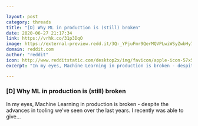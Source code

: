 ```yaml
---

layout: post
category: threads
title: "[D] Why ML in production is (still) broken"
date: 2020-06-27 21:17:34
link: https://vrhk.co/31p3DqO
image: https://external-preview.redd.it/3Q-_YPjuFmr9QerMQVPLwiWSyZwbHy7TKxiJVpg-ytI.jpg?width=1200&height=628.272251309&auto=webp&crop=1200:628.272251309,smart&s=cb258294461b20f102d9f9cd0be4cc07dc1ca8c7
domain: reddit.com
author: "reddit"
icon: http://www.redditstatic.com/desktop2x/img/favicon/apple-icon-57x57.png
excerpt: "In my eyes, Machine Learning in production is broken - despite the advances in tooling we've seen over the last years. I recently was able to give..."

---
```


### [D] Why ML in production is (still) broken

In my eyes, Machine Learning in production is broken - despite the advances in tooling we've seen over the last years. I recently was able to give...